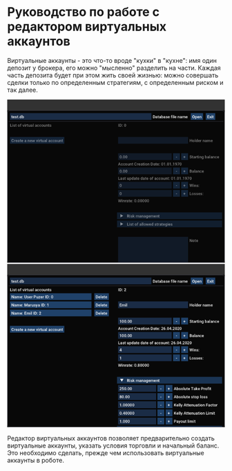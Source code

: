 # Руководство по работе с редактором виртуальных аккаунтов

Виртуальные аккаунты - это что-то вроде "кухки" в "кухне": имя один депозит у брокера, его можно "мысленно" разделить на части. 
Каждая часть депозита будет при этом жить своей жизнью: можно совершать сделки только по определенным стратегиям, с определенным риском и так далее.

![doc/instruction/example_va_editor_1.png](doc/instruction/example_va_editor_1.png)
![doc/instruction/example_va_editor_2.png](doc/instruction/example_va_editor_2.png)

Редактор виртуальных аккаунтов позволяет предварительно создать виртуальные аккаунты, указать условия торговли и начальный баланс.
Это необходимо сделать, прежде чем использовать виртуальные аккаунты в роботе. 











